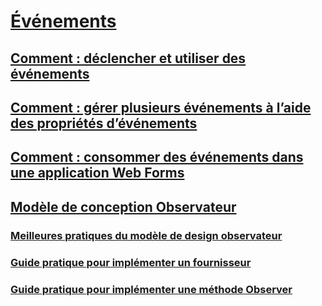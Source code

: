 # [Événements](index.md)
## [Comment : déclencher et utiliser des événements](how-to-raise-and-consume-events.md)
## [Comment : gérer plusieurs événements à l’aide des propriétés d’événements](how-to-handle-multiple-events-using-event-properties.md)
## [Comment : consommer des événements dans une application Web Forms](how-to-consume-events-in-a-web-forms-application.md)
## [Modèle de conception Observateur](observer-design-pattern.md)
### [Meilleures pratiques du modèle de design observateur](observer-design-pattern-best-practices.md)
### [Guide pratique pour implémenter un fournisseur](how-to-implement-a-provider.md)
### [Guide pratique pour implémenter une méthode Observer](how-to-implement-an-observer.md)
